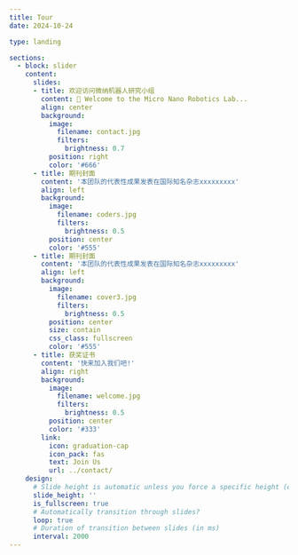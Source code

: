 ```yaml
---
title: Tour
date: 2024-10-24

type: landing

sections:
  - block: slider
    content:
      slides:
      - title: 欢迎访问微纳机器人研究小组
        content: 👋 Welcome to the Micro Nano Robotics Lab...
        align: center
        background:
          image:
            filename: contact.jpg
            filters:
              brightness: 0.7
          position: right
          color: '#666'
      - title: 期刊封面
        content: '本团队的代表性成果发表在国际知名杂志xxxxxxxxx'
        align: left
        background:
          image:
            filename: coders.jpg
            filters:
              brightness: 0.5
          position: center
          color: '#555'
      - title: 期刊封面
        content: '本团队的代表性成果发表在国际知名杂志xxxxxxxxx'
        align: left
        background:
          image:
            filename: cover3.jpg
            filters:
              brightness: 0.5
          position: center
          size: contain
          css_class: fullscreen
          color: '#555'
      - title: 获奖证书
        content: '快来加入我们吧!'
        align: right
        background:
          image:
            filename: welcome.jpg
            filters:
              brightness: 0.5
          position: center
          color: '#333'
        link:
          icon: graduation-cap
          icon_pack: fas
          text: Join Us
          url: ../contact/
    design:
      # Slide height is automatic unless you force a specific height (e.g. '400px')
      slide_height: ''
      is_fullscreen: true
      # Automatically transition through slides?
      loop: true
      # Duration of transition between slides (in ms)
      interval: 2000
---
```

